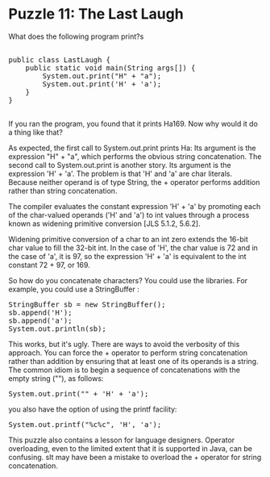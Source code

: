 # Puzzle 11: The Last Laugh

What does the following program print?s

<pre>

public class LastLaugh {
    public static void main(String args[]) {
        System.out.print("H" + "a");
        System.out.print('H' + 'a');
    }
}

</pre>


If you ran the program, you found that it prints Ha169. Now why would it do a thing like that?


As expected, the first call to System.out.print prints Ha: Its argument is the expression "H" + "a", which performs 
the obvious string concatenation. The second call to System.out.print is another story. 
Its argument is the expression 'H' + 'a'. The problem is that 'H' and 'a' are char literals. 
Because neither operand is of type String, the + operator performs addition rather than string concatenation.

The compiler evaluates the constant expression 'H' + 'a' by promoting each of the char-valued operands ('H' and 'a') 
to int values through a process known as widening primitive conversion [JLS 5.1.2, 5.6.2].

Widening primitive conversion of a char to an int zero extends the 16-bit char value to fill the 32-bit int. 
In the case of 'H', the char value is 72 and in the case of 'a', it is 97, so the expression 'H' + 'a' is equivalent 
to the int constant 72 + 97, or 169.


So how do you concatenate characters? You could use the libraries. For example, you could use a StringBuffer :

<pre>
StringBuffer sb = new StringBuffer();
sb.append('H');
sb.append('a');
System.out.println(sb);
</pre>

This works, but it's ugly. There are ways to avoid the verbosity of this approach. 
You can force the + operator to perform string concatenation rather than addition by ensuring that 
at least one of its operands is a string. The common idiom is to begin a sequence of concatenations 
with the empty string (""), as follows:

<pre>
System.out.print("" + 'H' + 'a');
</pre>


you also have the option of using the printf facility:

<pre>
System.out.printf("%c%c", 'H', 'a');
</pre>


This puzzle also contains a lesson for language designers. 
Operator overloading, even to the limited extent that it is supported in Java, can be confusing. 
sIt may have been a mistake to overload the + operator for string concatenation.
